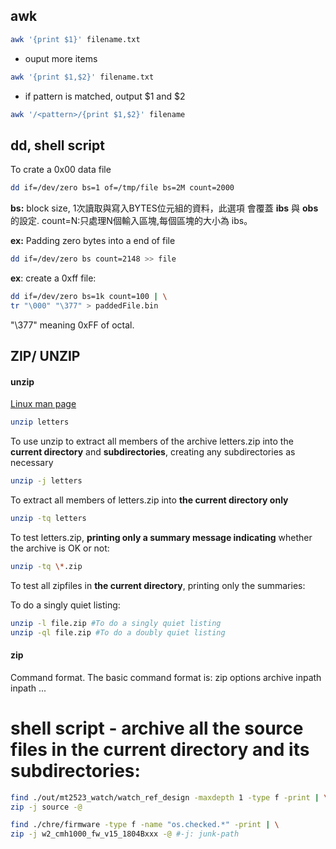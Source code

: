 ##  awk
```bash
awk '{print $1}' filename.txt
```
+ ouput more items
```bash
awk '{print $1,$2}' filename.txt
```
+ if pattern is matched, output $1 and $2
```bash
awk '/<pattern>/{print $1,$2}' filename
```

## dd, shell script
To crate a 0x00 data file
```bash
dd if=/dev/zero bs=1 of=/tmp/file bs=2M count=2000
```
  **bs:** block size, 1次讀取與寫入BYTES位元組的資料，此選項
  會覆蓋 **ibs** 與 **obs** 的設定.
  count=N:只處理N個輸入區塊,每個區塊的大小為 ibs。

**ex:** Padding zero bytes into a end of file
```bash
dd if=/dev/zero bs count=2148 >> file
```
**ex**: create a 0xff file:
```bash
dd if=/dev/zero bs=1k count=100 | \
tr "\000" "\377" > paddedFile.bin
```
  "\377" meaning 0xFF of octal.

## ZIP/ UNZIP
#### unzip
[Linux man page](https://linux.die.net/man/1/unzip)
```bash
unzip letters
```
To use unzip to extract all members of the archive letters.zip into the **current directory** and **subdirectories**, creating any subdirectories as necessary

```bash
unzip -j letters
```
To extract all members of letters.zip into **the current directory only**

```bash
unzip -tq letters
```
To test letters.zip, **printing only a summary message indicating** whether the archive is OK or not:

```bash
unzip -tq \*.zip
```
To test all zipfiles in **the current directory**, printing only the summaries:


To do a singly quiet listing:
```bash
unzip -l file.zip #To do a singly quiet listing
unzip -ql file.zip #To do a doubly quiet listing
```

#### zip
Command format. The basic command format is:
zip options archive inpath inpath ...

# shell script - archive all the source files in the current directory and its subdirectories:
```bash
find ./out/mt2523_watch/watch_ref_design -maxdepth 1 -type f -print | \
zip -j source -@
```
```bash
find ./chre/firmware -type f -name "os.checked.*" -print | \
zip -j w2_cmh1000_fw_v15_1804Bxxx -@ #-j: junk-path
```
